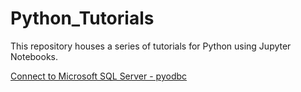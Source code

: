 # Python_Tutorials

This repository houses a series of tutorials for Python using Jupyter Notebooks.

[Connect to Microsoft SQL Server - pyodbc](https://github.com/israel-dryer/Python-Tutorials/blob/master/pyodbc-tutorials/Connect-To-Microsoft-SQL-Server.ipynb)
